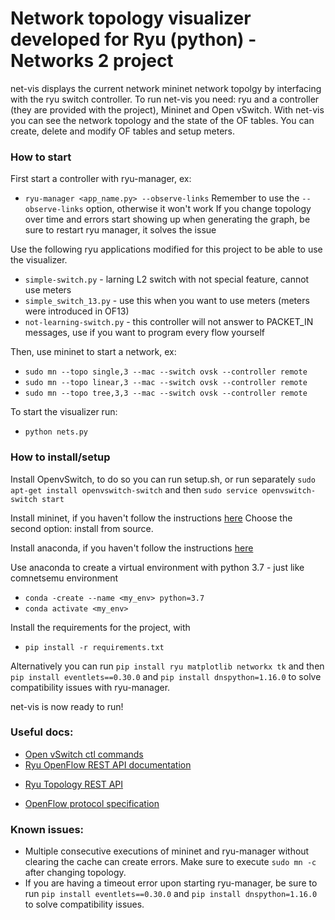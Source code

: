 # Network topology visualizer developed for Ryu (python) - Networks 2 project
net-vis displays the current network mininet network topolgy by interfacing with the ryu switch controller. To run net-vis you need: ryu and a controller (they are provided with the project), Mininet and Open vSwitch.
With net-vis you can see the network topology and the state of the OF tables. You can create, delete and modify OF tables and setup meters.

### How to start
First start a controller with ryu-manager, ex:
* `ryu-manager <app_name.py> --observe-links`
Remember to use the `--observe-links` option, otherwise it won't work
If you change topology over time and errors start showing up when generating the graph, be sure to restart ryu manager, it solves the issue

Use the following ryu applications modified for this project to be able to use the visualizer.
* `simple-switch.py` - larning L2 switch with not special feature, cannot use meters
* `simple_switch_13.py` - use this when you want to use meters (meters were introduced in OF13)
* `not-learning-switch.py` - this controller will not answer to PACKET_IN messages, use if you want to program every flow yourself

Then, use mininet to start a network, ex:
* `sudo mn --topo single,3 --mac --switch ovsk --controller remote`
* `sudo mn --topo linear,3 --mac --switch ovsk --controller remote`
* `sudo mn --topo tree,3,3 --mac --switch ovsk --controller remote`

To start the visualizer run:
* `python nets.py`


 ### How to install/setup
Install OpenvSwitch, to do so you can run setup.sh, or run separately `sudo apt-get install openvswitch-switch` and then `sudo service openvswitch-switch start`

Install mininet, if you haven't follow the instructions [here](http://mininet.org/download/) Choose the second option: install from source.

Install anaconda, if you haven't follow the instructions [here](https://docs.anaconda.com/anaconda/install/linux/)

Use anaconda to create a virtual environment with python 3.7 - just like comnetsemu environment
* `conda -create --name <my_env> python=3.7`
* `conda activate <my_env>`   

Install the requirements for the project, with
* `pip install -r requirements.txt`

Alternatively you can run `pip install ryu matplotlib networkx tk` and then `pip install eventlets==0.30.0` and `pip install dnspython=1.16.0` to solve compatibility issues with ryu-manager.

net-vis is now ready to run!

### Useful docs:
- [Open vSwitch ctl commands](https://www.openvswitch.org/support/dist-docs/ovs-ofctl.8.html)
- [Ryu OpenFlow REST API documentation](https://ryu.readthedocs.io/en/latest/app/ofctl_rest.html)
* [Ryu Topology REST API](https://github.com/faucetsdn/ryu/blob/master/ryu/app/rest_topology.py)
- [OpenFlow protocol specification](https://opennetworking.org/wp-content/uploads/2014/10/openflow-spec-v1.4.0.pdf)

### Known issues:
* Multiple consecutive executions of mininet and ryu-manager without clearing the cache can create errors. Make sure to execute `sudo mn -c` after changing topology.
* If you are having a timeout error upon starting ryu-manager, be sure to run `pip install eventlets==0.30.0` and `pip install dnspython=1.16.0` to solve compatibility issues.
